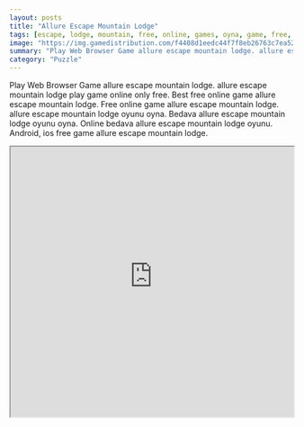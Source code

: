 ```yaml
---
layout: posts
title: "Allure Escape Mountain Lodge"
tags: [escape, lodge, mountain, free, online, games, oyna, game, free, games, play, play, games]
image: "https://img.gamedistribution.com/f4408d1eedc44f7f8eb26763c7ea5227.jpg"
summary: "Play Web Browser Game allure escape mountain lodge. allure escape mountain lodge play game online only free. Best free online game allure escape mountain lodge. Free online game allure escape mountain lodge. allure escape mountain lodge oyunu oyna. Bedava allure escape mountain lodge oyunu oyna. Online bedava allure escape mountain lodge oyunu. Android, ios free game allure escape mountain lodge."
category: "Puzzle"
---
```


Play Web Browser Game allure escape mountain lodge. allure escape mountain lodge play game online only free. Best free online game allure escape mountain lodge. Free online game allure escape mountain lodge. allure escape mountain lodge oyunu oyna. Bedava allure escape mountain lodge oyunu oyna. Online bedava allure escape mountain lodge oyunu. Android, ios free game allure escape mountain lodge.

<iframe width="100%" height="480px;" src="https://flash.gamedistribution.com?game=f4408d1eedc44f7f8eb26763c7ea5227"></iframe>